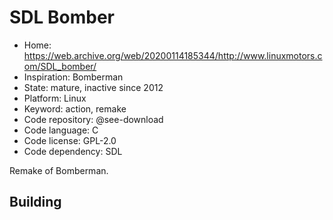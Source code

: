 # SDL Bomber

- Home: https://web.archive.org/web/20200114185344/http://www.linuxmotors.com/SDL_bomber/
- Inspiration: Bomberman
- State: mature, inactive since 2012
- Platform: Linux
- Keyword: action, remake
- Code repository: @see-download
- Code language: C
- Code license: GPL-2.0
- Code dependency: SDL

Remake of Bomberman.

## Building
